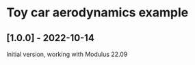 # Toy car aerodynamics example
## [1.0.0] - 2022-10-14
Initial version, working with Modulus 22.09

